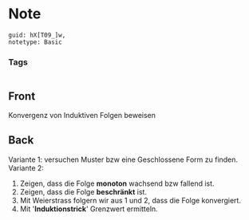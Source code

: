 # Note
```
guid: hX[T09_]w,
notetype: Basic
```

### Tags
```
```

## Front
Konvergenz von Induktiven Folgen beweisen

## Back
Variante 1: versuchen Muster bzw eine Geschlossene Form zu finden.
Variante 2:
1. Zeigen, dass die Folge <b>monoton</b> wachsend bzw fallend ist.
2. Zeigen, dass die Folge <b>beschränkt</b> ist.
3. Mit Weierstrass folgern wir aus 1 und 2, dass die Folge konvergiert.
4. Mit '<b>Induktionstrick</b>' Grenzwert ermitteln.
